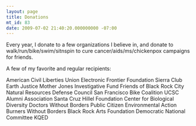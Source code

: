 ```yaml
---
layout: page
title: Donations
mt_id: 83
date: 2009-07-02 21:40:20.000000000 -07:00
---
```

Every year, I donate to a few organizations I believe in, and donate to walk/run/bike/swim/sitnspin to cure cancer/aids/ms/chickenpox campaigns for friends.

A few of my favorite and regular recipients:

American Civil Liberties Union
Electronic Frontier Foundation
Sierra Club
Earth Justice
Mother Jones Investigative Fund
Friends of Black Rock City
Natural Resources Defense Council
San Francisco Bike Coalition
UCSC Alumni Association
Santa Cruz Hillel Foundation
Center for Biological Diversity
Doctors Without Borders
Public Citizen
Environmental Action
Burners Without Borders
Black Rock Arts Foundation
Democratic National Committee
KQED 
